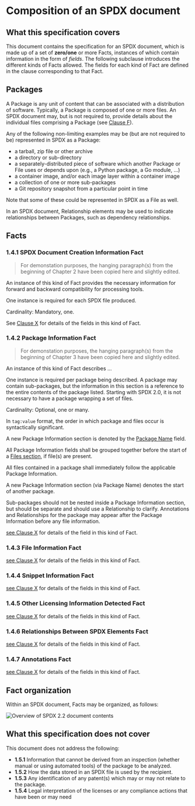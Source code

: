 # Composition of an SPDX document

## What this specification covers

This document contains the specification for an SPDX document, which is made up of a set of **zero/one** or more Facts, instances of which contain information in the form of *fields*. The following subclause introduces the different kinds of Facts allowed. The fields for each kind of Fact are defined in the clause corresponding to that Fact.

## Packages <a name="1.6"></a>

A Package is any unit of content that can be associated with a distribution of software. Typically, a Package is composed of one or more files. An SPDX document may, but is not required to, provide details about the individual files comprising a Package (see [Clause F](4-file-information.md)).

Any of the following non-limiting examples may be (but are not required to be) represented in SPDX as a Package:

* a tarball, zip file or other archive
* a directory or sub-directory
* a separately-distributed piece of software which another Package or File uses or depends upon (e.g., a Python package, a Go module, ...)
* a container image, and/or each image layer within a container image
* a collection of one or more sub-packages
* a Git repository snapshot from a particular point in time

Note that some of these could be represented in SPDX as a File as well.

In an SPDX document, Relationship elements may be used to indicate relationships between Packages, such as dependency relationships.

## Facts

### **1.4.1** SPDX Document Creation Information Fact

> For demonstation purposes, the hanging paragraph(s) from the beginning of Chapter 2 have been copied here and slightly edited.

An instance of this kind of Fact provides the necessary information for forward and backward compatibility for processing tools.

One instance is required for each SPDX file produced. 

Cardinality: Mandatory, one.

See [Clause X](xxx.md) for details of the fields in this kind of Fact.

### **1.4.2** Package Information Fact

> For demonstation purposes, the hanging paragraph(s) from the beginning of Chapter 3 have been copied here and slightly edited.

An instance of this kind of Fact describes ...

One instance is required per package being described. A package may contain sub-packages, but the information in this section is a reference to the entire contents of the package listed. Starting with SPDX 2.0, it is not necessary to have a package wrapping a set of files.

Cardinality: Optional, one or many.

In `tag:value` format, the order in which package and files occur is syntactically significant.

A new Package Information section is denoted by the [Package Name](#3.1) field.

All Package Information fields shall be grouped together before the start of a [Files section](4-file-information.md), if file(s) are present.

All files contained in a package shall immediately follow the applicable Package Information.

A new Package Information section (via Package Name) denotes the start of another package.

Sub-packages should not be nested inside a Package Information section, but should be separate and should use a Relationship to clarify.
Annotations and Relationships for the package may appear after the Package Information before any file information.

[see Clause X](xxx.md) for details of the field in this kind of Fact.

### **1.4.3** File Information Fact

[see Clause X](xxx.md) for details of the fields in this kind of Fact.

### **1.4.4** Snippet Information Fact

[see Clause X](xxx.md) for details of the fields in this kind of Fact.

### **1.4.5** Other Licensing Information Detected Fact

[see Clause X](xxx.md) for details of the fields in this kind of Fact.

### **1.4.6** Relationships Between SPDX Elements Fact

[see Clause X](xxx.md) for details of the fields in this kind of Fact.

### **1.4.7** Annotations Fact

[see Clause X](xxx.md) for details of the fields in this kind of Fact.

## Fact organization

Within an SPDX document, Facts may be organized, as follows:

![Overview of SPDX 2.2 document contents](img/spdx-2.2-document.png)

## What this specification does not cover

This document does not address the following:

* **1.5.1** Information that cannot be derived from an inspection (whether manual or using automated tools) of the package to be analyzed.
* **1.5.2** How the data stored in an SPDX file is used by the recipient.
* **1.5.3** Any identification of any patent(s) which may or may not relate to the package.
* **1.5.4** Legal interpretation of the licenses or any compliance actions that have been or may need

